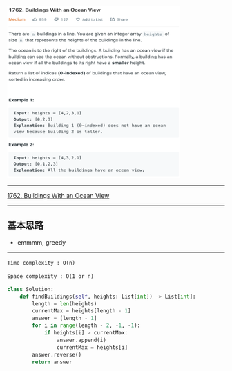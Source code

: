 <img src="2022-11-14-17-17-40.png" width="400" height="400"/>


___
[1762. Buildings With an Ocean View](https://leetcode.com/problems/buildings-with-an-ocean-view/)
___

## 基本思路
* emmmm, greedy

___

`Time complexity : O(n)`

`Space complexity : O(1 or n)`
```python
class Solution:
    def findBuildings(self, heights: List[int]) -> List[int]:
        length = len(heights)
        currentMax = heights[length - 1]
        answer = [length - 1]
        for i in range(length - 2, -1, -1):
            if heights[i] > currentMax:
                answer.append(i)
                currentMax = heights[i]
        answer.reverse()
        return answer
        
        
```